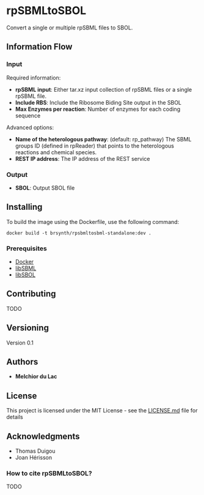 # rpSBMLtoSBOL

Convert a single or multiple rpSBML files to SBOL.

## Information Flow

### Input

Required information:
* **rpSBML input**: Either tar.xz input collection of rpSBML files or a single rpSBML file.
* **Include RBS**: Include the Ribosome Biding Site output in the SBOL
* **Max Enzymes per reaction**: Number of enzymes for each coding sequence

Advanced options:
* **Name of the heterologous pathway**: (default: rp_pathway) The SBML groups ID (defined in rpReader) that points to the heterologous reactions and chemical species.
* **REST IP address**: The IP address of the REST service

### Output

* **SBOL**: Output SBOL file

## Installing

To build the image using the Dockerfile, use the following command:

```
docker build -t brsynth/rpsbmltosbml-standalone:dev .
```

### Prerequisites

* [Docker](https://docs.docker.com/v17.09/engine/installation/)
* [libSBML](http://sbml.org/Software/libSBML)
* [libSBOL](https://sbolstandard.org/libsbol-2-1-1-release/)

## Contributing

TODO

## Versioning

Version 0.1

## Authors

* **Melchior du Lac**

## License

This project is licensed under the MIT License - see the [LICENSE.md](LICENSE.md) file for details

## Acknowledgments

* Thomas Duigou
* Joan Hérisson

### How to cite rpSBMLtoSBOL?

TODO
